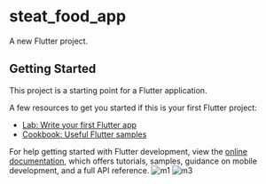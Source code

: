 # steat_food_app

A new Flutter project.

## Getting Started

This project is a starting point for a Flutter application.

A few resources to get you started if this is your first Flutter project:

- [Lab: Write your first Flutter app](https://docs.flutter.dev/get-started/codelab)
- [Cookbook: Useful Flutter samples](https://docs.flutter.dev/cookbook)

For help getting started with Flutter development, view the
[online documentation](https://docs.flutter.dev/), which offers tutorials,
samples, guidance on mobile development, and a full API reference.
![m1](https://user-images.githubusercontent.com/121868564/231405930-8cd0743e-bc49-4e46-a786-16c85fdbe16c.png)
![m3](https://user-images.githubusercontent.com/121868564/231405942-7ec230f2-d663-416b-a33d-6f16c36d5c0c.png)
